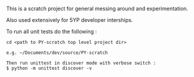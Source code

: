 This is a scratch project for general messing around and experimentation.

Also used extensively for 5YP developer interships.

To run all unit tests do the following :

```
cd <path to PY-scratch top level project dir> 

e.g. ~/Documents/dev/source/PY-scratch

Then run unittest in discover mode with verbose switch :
$ python -m unittest discover -v
```
